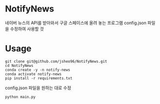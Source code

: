 # NotifyNews

네이버 뉴스의 API를 받아와서 구글 스페이스에 올려 놓는 프로그램
config.json 파일을 수정하여 사용할 것

# Usage

```
git clone git@github.com/jsheo96/NotifyNews.git
cd NotifyNews
conda create -y -n notify-news
conda activate notify-news
pip install -r requirements.txt
```
config.json 파일을 원하는 대로 수정
```
python main.py
```
